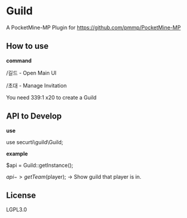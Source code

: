 # Guild
A PocketMine-MP Plugin for https://github.com/pmmp/PocketMine-MP

## How to use
**command**

/길드 - Open Main UI

/초대 - Manage Invitation

You need 339:1 x20 to create a Guild

## API to Develop
**use**

use securti\guild\Guild;

**example**

$api = Guild::getInstance();

$api->getTeam($player); → Show guild that player is in.

## License
LGPL3.0
